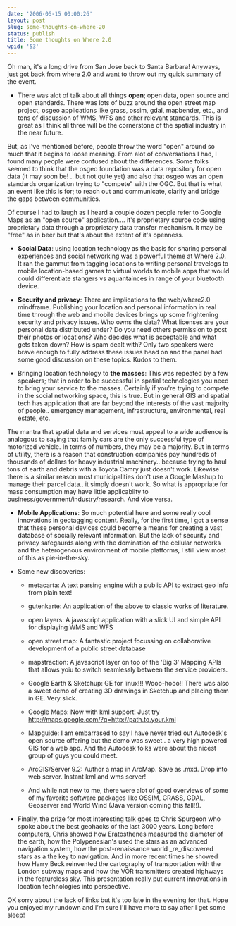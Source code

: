```yaml
---
date: '2006-06-15 00:00:26'
layout: post
slug: some-thoughts-on-where-20
status: publish
title: Some thoughts on Where 2.0
wpid: '53'
---
```


Oh man, it's a long drive from San Jose back to Santa Barbara! Anyways, just got back from where 2.0 and want to throw out my quick summary of the event.






  * There was alot of talk about all things **open**; open data, open source and open standards. There was lots of buzz around the open street map project, osgeo applications like grass, ossim, gdal, mapbender, etc., and tons of discussion of WMS, WFS and other relevant standards. This is great as I think all three will be the cornerstone of the spatial industry in the near future. 

But, as I've mentioned before, people throw the word "open" around so much that it begins to loose meaning. From alot of conversations I had, I found many people were confused about the differences. Some folks seemed to think that the osgeo foundation was a data repository for open data (it may soon be! .. but not quite yet) and also that osgeo was an open standards organization trying to "compete" with the OGC. But that is what an event like this is for; to reach out and communicate, clarify and bridge the gaps between communities.

Of course I had to laugh as I heard a couple dozen people refer to Google Maps as an "open source" application.... it's proprietary source code using proprietary data through a proprietary data transfer mechanism. It may be "free" as in beer but that's about the extent of it's openness.




  * **Social Data**: using location technology as the basis for sharing personal experiences and social networking was a powerful theme at Where 2.0. It ran the gammut from tagging locations to writing personal travelogs to mobile location-based games to virtual worlds to mobile apps that would could differentiate stangers vs aquantainces in range of your bluetooth device. 





  * **Security and privacy**: There are implications to the web/where2.0 mindframe. Publishing your location and personal information in real time through the web and mobile devices brings up some frightening security and privacy issues. Who owns the data? What licenses are your personal data distributed under? Do you need others permission to post their photos or locations? Who decides what is acceptable and what gets taken down? How is spam dealt with? Only two speakers were brave enough to fully address these issues head on and the panel had some good discussion on these topics. Kudos to them. 





  * Bringing location technology to **the masses**: This was repeated by a few speakers; that in order to be successful in spatial technologies you need to bring your service to the masses. Certainly if you're trying to compete in the social networking space, this is true. But in general GIS and spatial tech has application that are far beyond the interests of the vast majority of people.. emergency management, infrastructure, environmental, real estate, etc.  

The mantra that spatial data and services must appeal to a wide audience is analogous to saying that family cars are the only successful type of motorized vehicle. In terms of numbers, they may be a majority. But in terms of utility, there is a reason that construction companies pay hundreds of thousands of dollars for heavy industrial machinery.. because trying to haul tons of earth and debris with a Toyota Camry just doesn't work.  Likewise there is a similar reason most municipalities don't use a Google Mashup to manage their parcel data.. it simply doesn't work. So what is appropriate for mass consumption may have little applicabilty to business/government/industry/research. And vice versa. 





  * **Mobile Applications**: So much potential here and some really cool innovations in geotagging content. Really, for the first time, I got a sense that these personal devices could become a means for creating a vast database of socially relevant information. But the lack of security and privacy safegaurds along with the domination of the cellular networks and the heterogenous environment of mobile platforms, I still view most of this as pie-in-the-sky.





  * Some new discoveries: 
      
        
    * metacarta: A text parsing engine with a public API to extract geo info from plain text! 

        
    * gutenkarte: An application of the above to classic works of literature.

        
    * open layers: A javascript application with a slick UI and simple API for displaying WMS and WFS

        
    * open street map: A fantastic project focussing on collaborative development of a public street database 

        
    * mapstraction: A javascript layer on top of the 'Big 3' Mapping APIs that allows yoiu to switch seamlessly between the service providers.

        
    * Google Earth & Sketchup: GE for linux!!! Wooo-hooo!! There was also a sweet demo of creating 3D drawings in Sketchup and placing them in GE. Very slick.

        
    * Google Maps: Now with kml support! Just try http://maps.google.com/?q=http://path.to.your.kml 

        
    * Mapguide: I am embarrased to say I have never tried out Autodesk's open source offering but the demo was sweet.. a very high powered GIS for a web app. And the Autodesk folks were about the nicest group of guys you could meet.

        
    * ArcGIS/Server 9.2: Author a map in ArcMap. Save as .mxd. Drop into web server. Instant kml and wms server! 

        
    * And while not new to me, there were alot of good overviews of some of my favorite software packages like OSSIM, GRASS, GDAL, Geoserver and World Wind (Java version coming this fall!!). 

       






  * Finally, the prize for most interesting talk goes to Chris Spurgeon who spoke about the best geohacks  of the last 3000 years. Long before computers, Chris showed how Eratosthenes measured the diameter of the earth, how the Polypenesian's used the stars as an advanced navigation system, how the  post-renaissance world _re_discovered stars as a the key to navigation. And in more recent times he showed how Harry Beck reinvented the cartography of transportation with the London subway maps and how the VOR transmitters created highways in the featureless sky. This presentation really put current innovations in location technologies into perspective.




OK sorry about the lack of links but it's too late in the evening for that. Hope you enjoyed my rundown and I'm sure I'll have more to say after I get some sleep!

